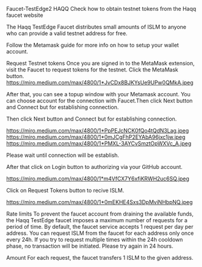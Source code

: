 <!--
order: 2
-->

Faucet-TestEdge2 HAQQ
Check how to obtain testnet tokens from the Haqq faucet website

The Haqq TestEdge Faucet distributes small amounts of ISLM to anyone who can provide a valid testnet address for free.

Follow the Metamask guide for more info on how to setup your wallet account.

Request Testnet tokens
Once you are signed in to the MetaMask extension, visit the Faucet to request tokens for the testnet. Click the MetaMask button.
https://miro.medium.com/max/4800/1*JvCDx8BJKYsUe9UPw0QMkA.jpeg

After that, you can see a topup window with your Metamask account. You can choose account for the connection with Faucet.Then click Next button and Connect but for establishing connection.

Then click Next button and Connect but for establishing connection.

https://miro.medium.com/max/4800/1*PpPEJcNCK0fQo4tQdN3Lag.jpeg
https://miro.medium.com/max/4800/1*0mJCgFhP2EYAbA96jxc1jw.jpeg
https://miro.medium.com/max/4800/1*PMXL-3AYCvSmztOpWXVc_A.jpeg


Please wait until connection will be establish.

After that click on Login button to authorizing via your GitHub account.

https://miro.medium.com/max/4800/1*m4VfCX7Y6xfjKRWH2uc6SQ.jpeg

Click on Request Tokens button to recive ISLM.

https://miro.medium.com/max/4800/1*0mEKHE4Sxs3DpMviNHbpNQ.jpeg

Rate limits
To prevent the faucet account from draining the available funds, the Haqq TestEdge faucet imposes a maximum number of requests for a period of time. By default, the faucet service accepts 1 request per day per address. You can request ISLM from the faucet for each address only once every 24h. If you try to request multiple times within the 24h cooldown phase, no transaction will be initiated. Please try again in 24 hours.

Amount
For each request, the faucet transfers 1 ISLM to the given address.

<!-- # Faucet-localnet

The faucet is a web application with the goal of distributing small amounts of Ether in private and test networks.

## Features

* Allow to configure the funding account via private key or keystore
* Asynchronous processing Txs to achieve parallel execution of user requests
* Rate limiting by ETH address and IP address as a precaution against spam
* Prevent X-Forwarded-For spoofing by specifying the count of reverse proxies

## Get started

### Prerequisites

* Go (1.16 or later)
* Node.js

### Installation

1. Clone the repository and navigate to the app’s directory
```bash
git clone https://github.com/haqq-network/faucet-testnet.git
cd faucet-testnet
```

2. Bundle Frontend web with Rollup
```bash
npm run build
```

3. Build Go project 
```bash
go build -o faucet-testnet
```

## Usage

**Use private key to fund users**

```bash
./faucet-testnet -httpport 8080 -wallet.provider http://localhost:8545 -wallet.privkey privkey
```

**Use keystore to fund users**

```bash
./faucet-testnet -httpport 8080 -wallet.provider http://localhost:8545 -wallet.keyjson keystore -wallet.keypass password.txt
```

### Configuration

You can configure the funder by using environment variables instead of command-line flags as follows:
```bash
export WEB3_PROVIDER=rpc endpoint
export PRIVATE_KEY=hex private key
```

or

```bash
export WEB3_PROVIDER=rpc endpoint
export KEYSTORE=keystore path
echo "your keystore password" > `pwd`/password.txt
```

Then run the faucet application without the wallet command-line flags:
```bash
./faucet-testnet -httpport 8080
```

**Optional Flags**

The following are the available command-line flags(excluding above wallet flags):

| Flag           | Description                                      | Default Value
| -------------- | ------------------------------------------------ | -------------
| -httpport      | Listener port to serve HTTP connection           | 8080
| -proxycount    | Count of reverse proxies in front of the server  | 0
| -queuecap      | Maximum transactions waiting to be sent          | 100
| -faucet.amount | Number of Ethers to transfer per user request    | 1
| -faucet.minutes| Number of minutes to wait between funding rounds | 1440
| -faucet.name   | Network name to display on the frontend          | testnet

### Docker deployment

```bash
docker run -d -p 8080:8080 -e WEB3_PROVIDER=rpc endpoint -e PRIVATE_KEY=hex private key haqq-network/faucet-testnet:1.1.0
```

or

```bash
docker run -d -p 8080:8080 -e WEB3_PROVIDER=rpc endpoint -e KEYSTORE=keystore path -v `pwd`/keystore:/app/keystore -v `pwd`/password.txt:/app/password.txt haqq-network/faucet-testnet:1.1.0
```

### Heroku deployment

```bash
heroku create
heroku buildpacks:add heroku/nodejs
heroku buildpacks:add heroku/go
heroku config:set WEB3_PROVIDER=rpc endpoint
heroku config:set PRIVATE_KEY=hex private key
git push heroku main
heroku open
```

or

<a href="https://heroku.com/deploy">
  <img src="https://www.herokucdn.com/deploy/button.svg" alt="Deploy" style="width:20%;">
</a>


> tip: Free web dyno goes to sleep and discards in-memory rate limiting records after 30 minutes of inactivity, so `faucet.minutes` configuration greater than 30 doesn't work properly in the free Heroku plan.

## License

Distributed under the MIT License. See LICENSE for more information.
-->
